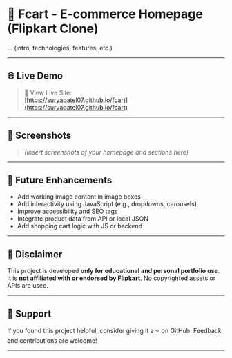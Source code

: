 # 🛒 Fcart - E-commerce Homepage (Flipkart Clone)

... (intro, technologies, features, etc.)

---

## 🌐 Live Demo

> 🚀 View Live Site:  
> [https://suryapatel07.github.io/fcart](https://suryapatel07.github.io/fcart)

---

## 📸 Screenshots

> *(Insert screenshots of your homepage and sections here)*

---

## 🚀 Future Enhancements

- Add working image content in image boxes
- Add interactivity using JavaScript (e.g., dropdowns, carousels)
- Improve accessibility and SEO tags
- Integrate product data from API or local JSON
- Add shopping cart logic with JS or backend

---

## 📃 Disclaimer

This project is developed **only for educational and personal portfolio use**. It is **not affiliated with or endorsed by Flipkart**. No copyrighted assets or APIs are used.

---

## 🙌 Support

If you found this project helpful, consider giving it a ⭐ on GitHub. Feedback and contributions are welcome!

---

